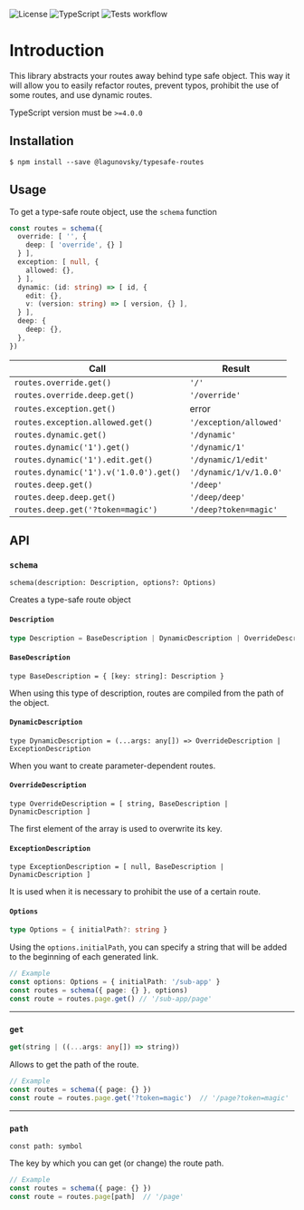 ![License](https://img.shields.io/github/license/lagunovsky/typesafe-routes)
![TypeScript](https://img.shields.io/badge/typescript-%3E%3D4.0.0-blue)
![Tests workflow](https://github.com/lagunovsky/typesafe-routes/actions/workflows/publish.yml/badge.svg)

Introduction
======================

This library abstracts your routes away behind type safe object. This way it will allow you to easily refactor routes, prevent typos, prohibit the use of some
routes, and use dynamic routes.

TypeScript version must be `>=4.0.0`

## Installation

```
$ npm install --save @lagunovsky/typesafe-routes
```

## Usage

To get a type-safe route object, use the `schema` function

```typescript
const routes = schema({
  override: [ '', {
    deep: [ 'override', {} ]
  } ],
  exception: [ null, {
    allowed: {},
  } ],
  dynamic: (id: string) => [ id, {
    edit: {},
    v: (version: string) => [ version, {} ],
  } ],
  deep: {
    deep: {},
  },
})
```

| Call | Result |
|-------------------------------------------|--------------------------|
| `routes.override.get()`                   | `'/'`                    |
| `routes.override.deep.get()`              | `'/override'`            |
| `routes.exception.get()`                  | error                    |
| `routes.exception.allowed.get()`          | `'/exception/allowed'`   |
| `routes.dynamic.get()`                    | `'/dynamic'`             |
| `routes.dynamic('1').get()`               | `'/dynamic/1'`           |
| `routes.dynamic('1').edit.get()`          | `'/dynamic/1/edit'`      |
| `routes.dynamic('1').v('1.0.0').get()`    | `'/dynamic/1/v/1.0.0'`   |
| `routes.deep.get()`                       | `'/deep'`                |
| `routes.deep.deep.get()`                  | `'/deep/deep'`           |
| `routes.deep.get('?token=magic')`         | `'/deep?token=magic'`    |

## API

### `schema`

```
schema(description: Description, options?: Options)
```

Creates a type-safe route object

#### `Description`

```ts
type Description = BaseDescription | DynamicDescription | OverrideDescription | ExceptionDescription
```

#### `BaseDescription`

```
type BaseDescription = { [key: string]: Description }
```

When using this type of description, routes are compiled from the path of the object.

#### `DynamicDescription`

```
type DynamicDescription = (...args: any[]) => OverrideDescription | ExceptionDescription
```

When you want to create parameter-dependent routes.

#### `OverrideDescription`

```
type OverrideDescription = [ string, BaseDescription | DynamicDescription ]
```

The first element of the array is used to overwrite its key.

#### `ExceptionDescription`

```
type ExceptionDescription = [ null, BaseDescription | DynamicDescription ]
```

It is used when it is necessary to prohibit the use of a certain route.

#### `Options`

```ts
type Options = { initialPath?: string }
```

Using the `options.initialPath`, you can specify a string that will be added to the beginning of each generated link.

```ts
// Example
const options: Options = { initialPath: '/sub-app' }
const routes = schema({ page: {} }, options)
const route = routes.page.get() // '/sub-app/page'
```

---

### `get`

```ts
get(string | ((...args: any[]) => string))
```

Allows to get the path of the route.

```ts
// Example
const routes = schema({ page: {} })
const route = routes.page.get('?token=magic')  // '/page?token=magic'
```

---

### `path`

```
const path: symbol
```

The key by which you can get (or change) the route path.

```ts
// Example
const routes = schema({ page: {} })
const route = routes.page[path]  // '/page'
```

